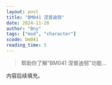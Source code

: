 ```yaml
---
layout: post
title: "BM041 涅普迪努"
date: 2024-11-20
author: "Bny"
tags: ["mod", "character"]
scode: bm041
reading_time: 5
---
```


> 帮助你了解“BM041 涅普迪努”功能...

内容后续填充。

